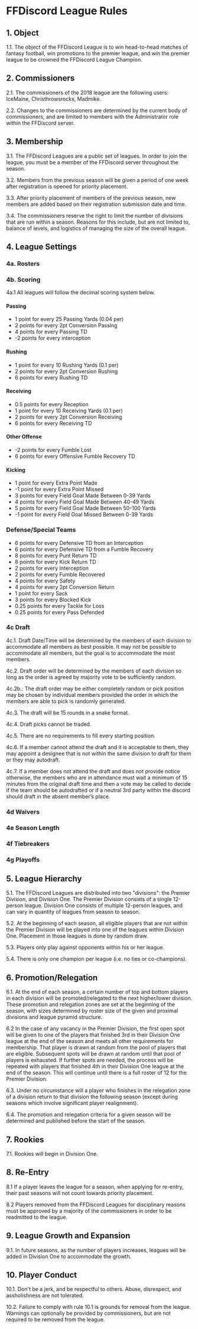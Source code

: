 # FFDiscord League Rules

## 1. Object

1.1. The object of the FFDiscord League is to win head-to-head matches of fantasy football, win promotions to the premier league, and win the premier league to be crowned the FFDiscord League Champion.

## 2. Commissioners

2.1. The commissioners of the 2018 league are the following users: IceMaine, Christhrowsrocks, Madmike.

2.2. Changes to the commissioners are determined by the current body of commissioners, and are limited to members with the Administrator role within the FFDiscord server.

## 3. Membership

3.1. The FFDiscord Leagues are a public set of leagues. In order to join the league, you must be a member of the FFDiscord server throughout the season.

3.2. Members from the previous season will be given a period of one week after registration is opened for priority placement.

3.3. After priority placement of members of the previous season, new members are added based on their registration submission date and time.

3.4. The commissioners reserve the right to limit the number of divisions that are run within a season. Reasons for this include, but are not limited to, balance of levels, and logistics of managing the size of the overall league.

## 4. League Settings

### 4a. Rosters

### 4b. Scoring

4a.1 All leagues will follow the decimal scoring system below.

#### Passing
* 1 point for every 25 Passing Yards (0.04 per)
* 2 points for every 2pt Conversion Passing
* 4 points for every Passing TD
* -2 points for every interception

#### Rushing
* 1 point for every 10 Rushing Yards (0.1 per)
* 2 points for every 2pt Conversion Rushing
* 6 points for every Rushing TD

#### Receiving
* 0.5 points for every Reception
* 1 point for every 10 Receiving Yards (0.1 per)
* 2 points for every 2pt Conversion Receiving
* 6 points for every Receiving TD

#### Other Offense
* -2 points for every Fumble Lost
* 6 points for every Offensive Fumble Recovery TD

#### Kicking
* 1 point for every Extra Point Made
* -1 point for every Extra Point Missed
* 3 points for every Field Goal Made Between 0-39 Yards
* 4 points for every Field Goal Made Between 40-49 Yards
* 5 points for every Field Goal Made Between 50-100 Yards
* -1 point for every Field Goal Missed Between 0-39 Yards

### Defense/Special Teams
* 6 points for every Defensive TD from an Interception
* 6 points for every Defensive TD from a Fumble Recovery
* 8 points for every Punt Return TD
* 8 points for every Kick Return TD
* 2 points for every Interception
* 2 points for every Fumble Recovered
* 4 points for every Safety
* 4 points for every 2pt Conversion Return
* 1 point for every Sack
* 3 points for every Blocked Kick
* 0.25 points for every Tackle for Loss
* 0.25 points for every Pass Defended

### 4c Draft

4c.1. Draft Date/Time will be determined by the members of each division to accommodate all members as best possible. It may not be possible to accommodate all members, but the goal is to accommodate the most members.

4c.2. Draft order will be determined by the members of each division so long as the order is agreed by majority vote to be sufficiently random.

4c.2b.: The draft order may be either completely random or pick position may be chosen by individual members provided the order in which the members are able to pick is randomly generated.

4c.3. The draft will be 15 rounds in a snake format.

4c.4. Draft picks cannot be traded.

4c.5. There are no requirements to fill every starting position.

4c.6. If a member cannot attend the draft and it is acceptable to them, they may appoint a designee that is not within the same division to draft for them or they may autodraft.

4c.7. If a member does not attend the draft and does not provide notice otherwise, the members who are in attendance must wait a minimum of 15 minutes from the original draft time and then a vote may be called to decide if the team should be autodrafted or if a neutral 3rd party within the discord should draft in the absent member’s place.

### 4d Waivers

### 4e Season Length

### 4f Tiebreakers

### 4g Playoffs

## 5. League Hierarchy

5.1.  The FFDiscord Leagues are distributed into two "divisions": the Premier Division, and Division One. The Premier Division consists of a single 12-person league. Division One consists of multiple 12-person leagues, and can vary in quantity of leagues from season to season.

5.2.  At the beginning of each season, all eligible players that are not within the Premier Division will be played into one of the leagues within Division One. Placement in those leagues is done by random draw.

5.3.  Players only play against opponents within his or her league.

5.4.  There is only one champion per league (i.e. no ties or co-champions).

## 6. Promotion/Relegation

6.1. At the end of each season, a certain number of top and bottom players in each division will be promoted/relegated to the next higher/lower division. These promotion and relegation zones are set at the beginning of the season, with sizes determined by roster size of the given and proximal divisions and league pyramid structure.

6.2 In the case of any vacancy in the Premier Division, the first open spot will be given to one of the players that finished 3rd in their Division One league at the end of the season and meets all other requirements for membership. That player is drawn at random from the pool of players that are eligible. Subsequent spots will be drawn at random until that pool of players is exhausted. If further spots are needed, the process will be repeated with players that finished 4th in their Division One league at the end of the season. This will continue until there is a full roster of 12 for the Premier Division.

6.3.  Under no circumstance will a player who finishes in the relegation zone of a division return to that division the following season (except during seasons which involve significant player realignment).

6.4.  The promotion and relegation criteria for a given season will be determined and published before the start of the season.

## 7. Rookies

7.1. Rookies will begin in Division One.

## 8. Re-Entry

8.1 If a player leaves the league for a season, when applying for re-entry, their past seasons will not count towards priority placement.

8.2 Players removed from the FFDiscord Leagues for disciplinary reasons must be approved by a majority of the commissioners in order to be readmitted to the league.

## 9. League Growth and Expansion

9.1. In future seasons, as the number of players increases, leagues will be added in Division One to accommodate the growth.

## 10. Player Conduct

10.1. Don't be a jerk, and be respectful to others. Abuse, disrespect, and assholishness are not tolerated.

10.2. Failure to comply with rule 10.1 is grounds for removal from the league. Warnings can optionally be provided by commissioners, but are not required to be removed from the league.

